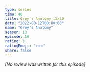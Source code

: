 ```yaml
---
type: series
time: 40
title: Grey's Anatomy 13x20
date: "2022-08-12T00:00:00"
name: "Grey's Anatomy"
season: 13
episode: 20
rating: 3
ratingEmoji: "⭐️⭐️⭐️"
share: false
---
```


_[No review was written for this episode]_

